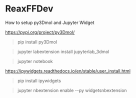 # ReaxFFDev

How to setup py3Dmol and Jupyter Widget

https://pypi.org/project/py3Dmol/

> pip install py3Dmol

> jupyter labextension install jupyterlab_3dmol

> jupyter notebook

https://ipywidgets.readthedocs.io/en/stable/user_install.html

> pip install ipywidgets

> jupyter nbextension enable --py widgetsnbextension
